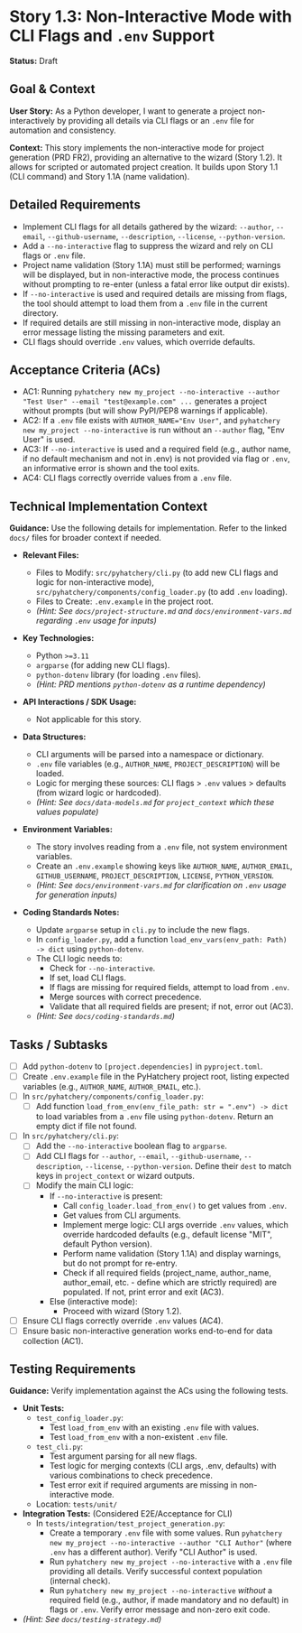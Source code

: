 # Story 1.3: Non-Interactive Mode with CLI Flags and `.env` Support

**Status:** Draft

## Goal & Context

**User Story:** As a Python developer, I want to generate a project non-interactively by providing all details via CLI flags or an `.env` file for automation and consistency.

**Context:** This story implements the non-interactive mode for project generation (PRD FR2), providing an alternative to the wizard (Story 1.2). It allows for scripted or automated project creation. It builds upon Story 1.1 (CLI command) and Story 1.1A (name validation).

## Detailed Requirements

- Implement CLI flags for all details gathered by the wizard: `--author`, `--email`, `--github-username`, `--description`, `--license`, `--python-version`.
- Add a `--no-interactive` flag to suppress the wizard and rely on CLI flags or `.env` file.
- Project name validation (Story 1.1A) must still be performed; warnings will be displayed, but in non-interactive mode, the process continues without prompting to re-enter (unless a fatal error like output dir exists).
- If `--no-interactive` is used and required details are missing from flags, the tool should attempt to load them from a `.env` file in the current directory.
- If required details are still missing in non-interactive mode, display an error message listing the missing parameters and exit.
- CLI flags should override `.env` values, which override defaults.

## Acceptance Criteria (ACs)

- AC1: Running `pyhatchery new my_project --no-interactive --author "Test User" --email "test@example.com" ...` generates a project without prompts (but will show PyPI/PEP8 warnings if applicable).
- AC2: If a `.env` file exists with `AUTHOR_NAME="Env User"`, and `pyhatchery new my_project --no-interactive` is run without an `--author` flag, "Env User" is used.
- AC3: If `--no-interactive` is used and a required field (e.g., author name, if no default mechanism and not in .env) is not provided via flag or `.env`, an informative error is shown and the tool exits.
- AC4: CLI flags correctly override values from a `.env` file.

## Technical Implementation Context

**Guidance:** Use the following details for implementation. Refer to the linked `docs/` files for broader context if needed.

- **Relevant Files:**
  - Files to Modify: `src/pyhatchery/cli.py` (to add new CLI flags and logic for non-interactive mode), `src/pyhatchery/components/config_loader.py` (to add `.env` loading).
  - Files to Create: `.env.example` in the project root.
  - _(Hint: See `docs/project-structure.md` and `docs/environment-vars.md` regarding `.env` usage for _inputs_)_

- **Key Technologies:**
  - Python `>=3.11`
  - `argparse` (for adding new CLI flags).
  - `python-dotenv` library (for loading `.env` files).
  - _(Hint: PRD mentions `python-dotenv` as a runtime dependency)_

- **API Interactions / SDK Usage:**
  - Not applicable for this story.

- **Data Structures:**
  - CLI arguments will be parsed into a namespace or dictionary.
  - `.env` file variables (e.g., `AUTHOR_NAME`, `PROJECT_DESCRIPTION`) will be loaded.
  - Logic for merging these sources: CLI flags > `.env` values > defaults (from wizard logic or hardcoded).
  - _(Hint: See `docs/data-models.md` for `project_context` which these values populate)_

- **Environment Variables:**
  - The story involves reading from a `.env` file, not system environment variables.
  - Create an `.env.example` showing keys like `AUTHOR_NAME`, `AUTHOR_EMAIL`, `GITHUB_USERNAME`, `PROJECT_DESCRIPTION`, `LICENSE`, `PYTHON_VERSION`.
  - _(Hint: See `docs/environment-vars.md` for clarification on `.env` usage for _generation inputs_)_

- **Coding Standards Notes:**
  - Update `argparse` setup in `cli.py` to include the new flags.
  - In `config_loader.py`, add a function `load_env_vars(env_path: Path) -> dict` using `python-dotenv`.
  - The CLI logic needs to:
    - Check for `--no-interactive`.
    - If set, load CLI flags.
    - If flags are missing for required fields, attempt to load from `.env`.
    - Merge sources with correct precedence.
    - Validate that all required fields are present; if not, error out (AC3).
  - _(Hint: See `docs/coding-standards.md`)_

## Tasks / Subtasks

- [ ] Add `python-dotenv` to `[project.dependencies]` in `pyproject.toml`.
- [ ] Create `.env.example` file in the PyHatchery project root, listing expected variables (e.g., `AUTHOR_NAME`, `AUTHOR_EMAIL`, etc.).
- [ ] In `src/pyhatchery/components/config_loader.py`:
  - [ ] Add function `load_from_env(env_file_path: str = ".env") -> dict` to load variables from a `.env` file using `python-dotenv`. Return an empty dict if file not found.
- [ ] In `src/pyhatchery/cli.py`:
  - [ ] Add the `--no-interactive` boolean flag to `argparse`.
  - [ ] Add CLI flags for `--author`, `--email`, `--github-username`, `--description`, `--license`, `--python-version`. Define their `dest` to match keys in `project_context` or wizard outputs.
  - [ ] Modify the main CLI logic:
    - If `--no-interactive` is present:
      - Call `config_loader.load_from_env()` to get values from `.env`.
      - Get values from CLI arguments.
      - Implement merge logic: CLI args override `.env` values, which override hardcoded defaults (e.g., default license "MIT", default Python version).
      - Perform name validation (Story 1.1A) and display warnings, but do not prompt for re-entry.
      - Check if all required fields (project_name, author_name, author_email, etc. - define which are strictly required) are populated. If not, print error and exit (AC3).
    - Else (interactive mode):
      - Proceed with wizard (Story 1.2).
- [ ] Ensure CLI flags correctly override `.env` values (AC4).
- [ ] Ensure basic non-interactive generation works end-to-end for data collection (AC1).

## Testing Requirements

**Guidance:** Verify implementation against the ACs using the following tests.

- **Unit Tests:**
  - `test_config_loader.py`:
    - Test `load_from_env` with an existing `.env` file with values.
    - Test `load_from_env` with a non-existent `.env` file.
  - `test_cli.py`:
    - Test argument parsing for all new flags.
    - Test logic for merging contexts (CLI args, .env, defaults) with various combinations to check precedence.
    - Test error exit if required arguments are missing in non-interactive mode.
  - Location: `tests/unit/`
- **Integration Tests:** (Considered E2E/Acceptance for CLI)
  - In `tests/integration/test_project_generation.py`:
    - Create a temporary `.env` file with some values. Run `pyhatchery new my_project --no-interactive --author "CLI Author"` (where `.env` has a different author). Verify "CLI Author" is used.
    - Run `pyhatchery new my_project --no-interactive` with a `.env` file providing all details. Verify successful context population (internal check).
    - Run `pyhatchery new my_project --no-interactive` _without_ a required field (e.g., author, if made mandatory and no default) in flags or `.env`. Verify error message and non-zero exit code.
- _(Hint: See `docs/testing-strategy.md`)_
